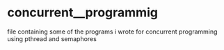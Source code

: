 # concurrent__programmig
file containing some of the programs i wrote for concurrent programming using pthread and semaphores
